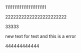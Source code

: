 11111111111111111111111

22222222222222222222222

33333

new text for test and this is a error

444444444444